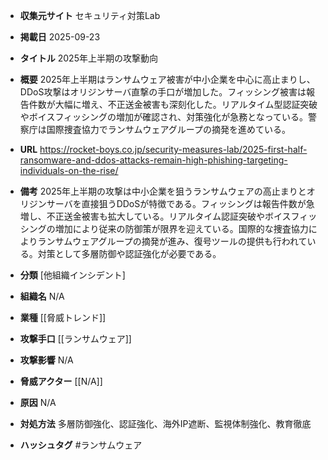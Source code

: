 - **収集元サイト**
セキュリティ対策Lab

- **掲載日**
2025-09-23

- **タイトル**
2025年上半期の攻撃動向

- **概要**
2025年上半期はランサムウェア被害が中小企業を中心に高止まりし、DDoS攻撃はオリジンサーバ直撃の手口が増加した。フィッシング被害は報告件数が大幅に増え、不正送金被害も深刻化した。リアルタイム型認証突破やボイスフィッシングの増加が確認され、対策強化が急務となっている。警察庁は国際捜査協力でランサムウェアグループの摘発を進めている。

- **URL**
https://rocket-boys.co.jp/security-measures-lab/2025-first-half-ransomware-and-ddos-attacks-remain-high-phishing-targeting-individuals-on-the-rise/

- **備考**
2025年上半期の攻撃は中小企業を狙うランサムウェアの高止まりとオリジンサーバを直接狙うDDoSが特徴である。フィッシングは報告件数が急増し、不正送金被害も拡大している。リアルタイム認証突破やボイスフィッシングの増加により従来の防御策が限界を迎えている。国際的な捜査協力によりランサムウェアグループの摘発が進み、復号ツールの提供も行われている。対策として多層防御や認証強化が必要である。

- **分類**
[他組織インシデント]

- **組織名**
N/A

- **業種**
[[脅威トレンド]]

- **攻撃手口**
[[ランサムウェア]]

- **攻撃影響**
N/A

- **脅威アクター**
[[N/A]]

- **原因**
N/A

- **対処方法**
多層防御強化、認証強化、海外IP遮断、監視体制強化、教育徹底

- **ハッシュタグ**
#ランサムウェア

